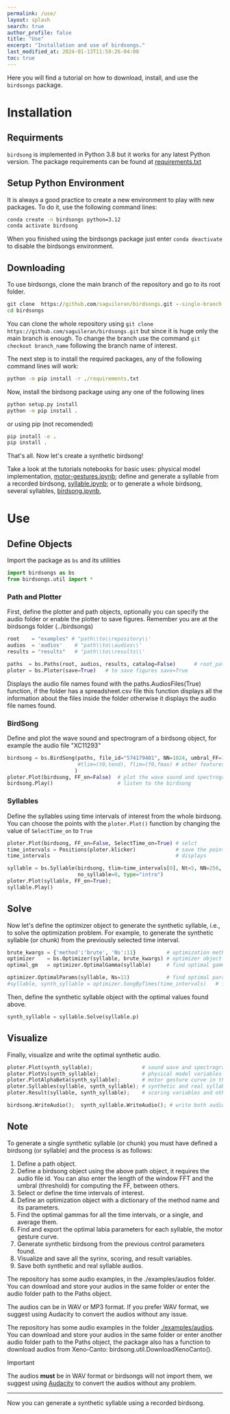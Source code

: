 ```yaml
---
permalink: /use/
layout: splash
search: true
author_profile: false
title: "Use"
excerpt: "Installation and use of birdsongs."
last_modified_at: 2024-01-13T11:59:26-04:00
toc: true
---
```


Here you will find a tutorial on how to download, install, and use the `birdsongs` package.

# Installation

## Requirments

`birdsong` is implemented in Python 3.8 but it works for any latest Python version. The package requirements can be found at [requirements.txt](https://github.com/saguileran/birdsongs/blob/main/requirements.txt)

## Setup Python Environment

It is always a good practice to create a new environment to play with new packages. To do it, use the following command lines:

```bash
conda create -n birdsongs python=3.12
conda activate birdsong
```
When you finished using the birdsongs package just enter `conda deactivate` to disable the birdsongs environment.
    
## Downloading

To use birdsongs, clone the main branch of the repository and go to its root folder.

```bat
git clone  https://github.com/saguileran/birdsongs.git --single-branch
cd birdsongs
```

You can clone the whole repository using `git clone https://github.com/saguileran/birdsongs.git` but since it is huge only the main branch is enough. To change the branch use the command `git checkout branch_name` following the branch name of interest.

The next step is to install the required packages, any of the following command lines will work:

```bat
python -m pip install -r ./requirements.txt
```
<!--
You can now use the package in a Python terminal opened in the birdsongs folder. 

To use the package from any folder install the repository, this can be done with any of the two following lines
-->

Now, install the birdsong package using any one of the following lines

```bat
python setup.py install
python -m pip install .
```

or using pip (not recomended)
```bat
pip install -e .
pip install .
```

That's all. Now let's create a synthetic birdsong!

Take a look at the tutorials notebooks for basic uses: physical model implementation, [motor-gestures.ipynb](https://github.com/saguileran/birdsongs/blob/main/tutorials/motor-gestures.ipynb); define and generate a syllable from a recorded birdsong, [syllable.ipynb](https://github.com/saguileran/birdsongs/blob/main/tutorials/syllable.ipynb); or to generate a whole birdsong, several syllables, [birdsong.ipynb](https://github.com/saguileran/birdsongs/blob/main/tutorials/birdsong.ipynb),

# Use

## Define Objects

Import the package as `bs` and its utilities

```python
import birdsongs as bs
from birdsongs.util import *
```

### Path and Plotter
  
First, define the plotter and path objects, optionally you can specify the audio folder or enable the plotter to save figures. Remember you are at the birdsongs folder (../birdsongs)

```python
root    = "examples" # "path\\to\\repository\\' 
audios  = 'audios'    # "path\\to\\audios\\'
results = "results"   # "path\\to\\results\\'

paths  = bs.Paths(root, audios, results, catalog=False)      # root_path, audios_path, catalog
ploter = bs.Ploter(save=True)   # to save figures save=True 
```

Displays the audio file names found with the paths.AudiosFiles(True) function, if the folder has a spreadsheet.csv file this function displays all the information about the files inside the folder otherwise it displays the audio file names found.

### BirdSong
  
Define and plot the wave sound and spectrogram of a birdsong object, for example the audio file "XC11293"

```python
birdsong = bs.BirdSong(paths, file_id="574179401", NN=1024, umbral_FF=1., Nt=500,
                       #tlim=(t0,tend), flim=(f0,fmax) # other features
                      )
ploter.Plot(birdsong, FF_on=False)  # plot the wave sound and spectrogram without FF
birdsong.Play()                     # listen to the birdsong
```

### Syllables
  
Define the syllables using time intervals of interest from the whole birdsong. You can choose the points with the `ploter.Plot()` function by changing the value of `SelectTime_on` to `True`
    
```python
ploter.Plot(birdsong, FF_on=False, SelectTime_on=True) # selct 
time_intervals = Positions(ploter.klicker)             # save the points selected in an array
time_intervals                                         # displays

syllable = bs.Syllable(birdsong, tlim=time_intervals[0], Nt=5, NN=256, umbral_FF=1.05,
                       no_syllable=0, type="intro")
ploter.Plot(syllable, FF_on=True);
syllable.Play()
``` 
  
## Solve
  
Now let's define the optimizer object to generate the synthetic syllable, i.e., to solve the optimization problem. For example, to generate the synthetic syllable (or chunk) from the previously selected time interval.

```python
brute_kwargs = {'method':'brute', 'Ns':11}          # optimization method,  Ns is the number of grid points
optimizer    = bs.Optimizer(syllable, brute_kwargs) # optimizer object
optimal_gm   = optimizer.OptimalGamma(syllable)     # find optimal gamma (time scale constant) 

optimizer.OptimalParams(syllable, Ns=11)            # find optimal parameters coefficients
#syllable, synth_syllable = optimizer.SongByTimes(time_intervals)   # find optimal parameters over several time intervals
```
    
Then, define the synthetic syllable object with the optimal values found above.


```python
synth_syllable = syllable.Solve(syllable.p)
```

## Visualize
  
Finally, visualize and write the optimal synthetic audio.
    
```python
ploter.Plot(synth_syllable);                # sound wave and spectrogram of the synthetic syllable
ploter.PlotVs(synth_syllable);              # physical model variables over the time
ploter.PlotAlphaBeta(synth_syllable);       # motor gesture curve in the parametric space
ploter.Syllables(syllable, synth_syllable); # synthetic and real syllables
ploter.Result(syllable, synth_syllable);    # scoring variables and other spectral features

birdsong.WriteAudio();  synth_syllable.WriteAudio(); # write both audios at ./examples/results/Audios
```
  
## Note  
  
To generate a single synthetic syllable (or chunk) you must have defined a birdsong (or syllable) and the process is as follows:

1. Define a path object.
2. Define a birdsong object using the above path object, it requires the audio file id. You can also enter the length of the window FFT and the umbral (threshold) for computing the FF, between others.
3. Select or define the time intervals of interest.
4. Define an optimization object with a dictionary of the method name and its parameters.
5. Find the optimal gammas for all the time intervals, or a single, and average them.
6. Find and export the optimal labia parameters for each syllable, the motor gesture curve.
7. Generate synthetic birdsong from the previous control parameters found.
8. Visualize and save all the syrinx, scoring, and result variables.
9. Save both synthetic and real syllable audios.

The repository has some audio examples, in the ./examples/audios folder. You can download and store your audios in the same folder or enter the audio folder path to the Paths object.

The audios can be in WAV or MP3 format. If you prefer WAV format, we suggest using Audacity to convert the audios without any issue.
<!--

```python
syllable  = bs.Syllable(birdsong)           # additional options: flim=(fmin,fmax), tlim=(t0,tend) 

brute     = {'method':'brute', 'Ns':11}     # define optimization method and its parameters
optimizer = bs.Optimizer(syllable, brute)   # define optimizer to the syllable object

optimizer.optimal_gamma                     # find the optimal gamma over the whole bird syllables
obj = syllable                              # birdsong or chunk
optimizer.OptimalParams(obj, Ns=11)         # find optimal alpha and beta parameters
    
Display(obj.p)                              # display optimal problem parameters
obj_synth_optimal = obj.Solve(obj.p)        # generate the synthetic syllable with the optimal parameters set
    
ploter.Syllables(obj, obj_synth_optimal)    # plot real and synthetic songs, sound waves, and spectrograms
ploter.PlotAlphaBeta(obj_synth_optimal)     # plot alpha and beta parameters in function of time (just syllable has these attributes)
ploter.Result(obj, obj_synth_optimal)       # plot the spectrograms, scores, and features of both objects, the real and synthetic
    
bird.WriteAudio();  synth_bird.WriteAudio() # write both objects, real and synthetic
```
-->
    
The repository has some audio examples in the folder [./examples/audios](https://github.com/saguileran/birdsongs/tree/main/examples/audios). You can download and store your audios in the same folder or enter another audio folder path to the Paths object, the package also has a function to download audios from Xeno-Canto: birdsong.util.DownloadXenoCanto().

>[!IMPORTANT]
>The audios **must** be in WAV format or birdsongs will not import them, we suggest using [Audacity](https://www.audacityteam.org/) to convert the audios without any problem.

---

Now you can generate a synthetic syllable using a recorded birdsong.

